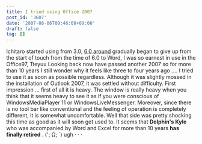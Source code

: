 ```yaml
---
title: I tried using Office 2007
post_id: '3607'
date: '2007-08-06T00:46:00+09:00'
draft: false
tag: []
---
```


Ichitaro started using from 3.0, [6.0 around](/2934) gradually began to give up from the start of touch from the time of 6.0 to Word, I was so earnest in use in the Office97, Tteyuu Looking back now have passed another 2007 so for more than 10 years I still wonder why it feels like three to four years ago .... I tried to use it as soon as possible regardless. Although it was slightly mossed in the installation of Outlook 2007, it was settled without difficulty. First impression ... first of all it is heavy. The window is really heavy when you think that it seems heavy to see it as if you were conscious of WindowsMediaPlayer 11 or WindowsLiveMessenger. Moreover, since there is no tool bar like conventional and the feeling of operation is completely different, it is somewhat uncomfortable. Well that side was pretty shocking this time as good as it will soon get used to. It seems that **Dolphin's Kyle** who was accompanied by Word and Excel for more than 10 years **has finally retired** . ('; Ω; `) ugh · · ·